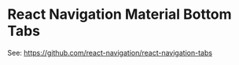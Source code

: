 # React Navigation Material Bottom Tabs

See: https://github.com/react-navigation/react-navigation-tabs
